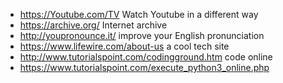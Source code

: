 + https://Youtube.com/TV Watch Youtube in a different way
+ https://archive.org/ Internet archive
+ http://youpronounce.it/ improve your English pronunciation
+ https://www.lifewire.com/about-us a cool tech site
+ http://www.tutorialspoint.com/codingground.htm code online
+ https://www.tutorialspoint.com/execute_python3_online.php
